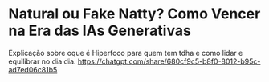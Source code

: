 # Natural ou Fake Natty? Como Vencer na Era das IAs Generativas

Explicação sobre oque é Hiperfoco para quem tem tdha e como lidar e equilibrar no dia dia. 
https://chatgpt.com/share/680cf9c5-b8f0-8012-b95c-ad7ed06c81b5
